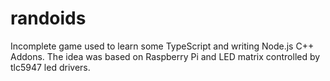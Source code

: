 # randoids
Incomplete game used to learn some TypeScript and writing Node.js C++ Addons. The idea was based on Raspberry Pi and LED matrix controlled by tlc5947 led drivers.
